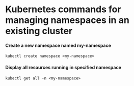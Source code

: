 # Kubernetes commands for managing namespaces in an existing cluster

#### Create a new namespace named my-namespace
```
kubectl create namespace <my-namespace>
```

#### Display all resources running in specified namespace
```
kubectl get all -n <my-namespace>
```
